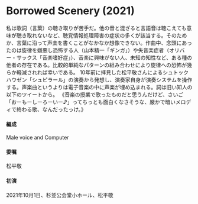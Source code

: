# Borrowed Scenery (2021)

私は歌詞（言葉）の聴き取りが苦手だ。他の音と混ざると言語音は聴こえても意味が聴き取れないなど、聴覚情報処理障害の症状の多くが該当する。そのためか、言葉に沿って声楽を書くことがなかなか想像できない。作曲中、念頭にあったのは旋律を嫌悪し恐怖する人（山本精一「ギンガ」）や失音楽症者（オリバー・サックス「音楽嗜好症」）、音楽に興味がない人、未知の知性など、ある種の他者の存在である。比較的単純なパターンの組み合わせにより旋律への恐怖が幾らか軽減されれば幸いである。
10年前に拝見した松平敬さんによるシュトックハウゼン「シュピラール」の演奏から発想し、演奏家自身が演奏システムを操作する。声楽曲というよりは電子音楽の中に声楽が埋め込まれる。詞は旧い知人の以下のツイートから。
《音楽の授業で歌ったものだと思うんだけど、さいご「おーもーしーろーいー♪」ってちっとも面白くなさそうな、厳かで暗いメロディで終わる歌、なんだったっけ。》

#### 編成
Male voice and Computer

#### 委嘱
松平敬

#### 初演
2021年10月1日、杉並公会堂小ホール、松平敬

